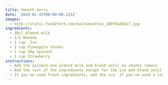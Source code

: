 ```yaml
---
title: Smooth berry
date: '2019-01-15T00:00:00.121Z'
images:
  - http://static.food2fork.com/kalesmoothie_300f8adb817.jpg
ingredients:
  - 30cl Almond milk
  - 1/2 Banana
  - 1 cup  Ice 
  - 1 cup Pineapple chunks
  - 1 cup 30g Spinach 
  - 1 cup Strawberry 
instructions:
  - Add the spinach and almond milk and blend until no chunks remain
  - Add the rest of the ingredients except for the ice and blend until smooth
  - If you've used fresh ingredients, add the ice. If you've used a lot of frozen ingredients, add 8 fl oz of water instead of the ice. Blend for 10 seconds or until you're happy with the texture
---
```



